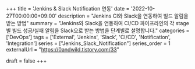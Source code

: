 +++
title = 'Jenkins & Slack Notification 연동'
date = '2022-10-27T00:00:00+09:00'
description = "Jenkins CI와 Slack을 연동하여 빌드 알림을 받는 방법"
summary = "Jenkins와 Slack을 연동하여 CI/CD 파이프라인의 각 stage별 빌드 성공/실패 알림을 Slack으로 받는 방법을 단계별로 설명합니다."
categories = ['DevOps']
tags = ['External', 'Jenkins', 'Slack', 'CI/CD', 'Notification', 'Integration']
series = ["Jenkins_Slack_Notification"]
series_order = 1
externalUrl = "https://0andwild.tistory.com/33"

draft = false
+++
